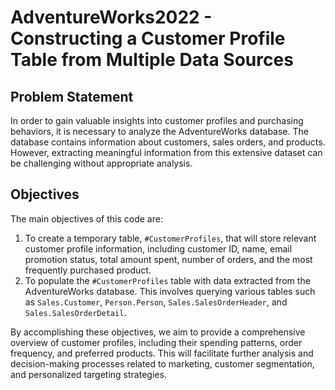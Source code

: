 # AdventureWorks2022 - Constructing a Customer Profile Table from Multiple Data Sources

## Problem Statement
In order to gain valuable insights into customer profiles and purchasing behaviors, it is necessary to analyze the AdventureWorks database. The database contains information about customers, sales orders, and products. However, extracting meaningful information from this extensive dataset can be challenging without appropriate analysis.

## Objectives
The main objectives of this code are:

1. To create a temporary table, `#CustomerProfiles`, that will store relevant customer profile information, including customer ID, name, email promotion status, total amount spent, number of orders, and the most frequently purchased product.
2. To populate the `#CustomerProfiles` table with data extracted from the AdventureWorks database. This involves querying various tables such as `Sales.Customer`, `Person.Person`, `Sales.SalesOrderHeader`, and `Sales.SalesOrderDetail`.

By accomplishing these objectives, we aim to provide a comprehensive overview of customer profiles, including their spending patterns, order frequency, and preferred products. This will facilitate further analysis and decision-making processes related to marketing, customer segmentation, and personalized targeting strategies.
